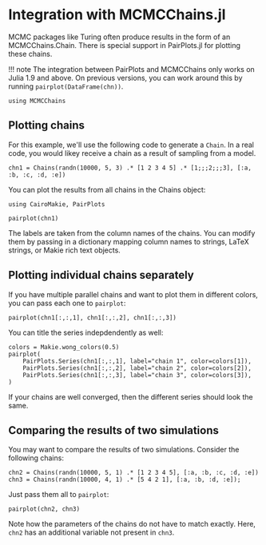 # Integration with MCMCChains.jl

MCMC packages like Turing often produce results in the form of an MCMCChains.Chain. There is special support in PairPlots.jl for plotting these chains.

!!! note
    The integration between PairPlots and MCMCChains only works on Julia 1.9 and above. On previous versions, you can work around this by running `pairplot(DataFrame(chn))`.

```@setup 1
using MCMCChains
```


## Plotting chains

For this example, we'll use the following code to generate a `Chain`. In a real code, you would likey receive a chain as a result of sampling from a model.

```@example 1
chn1 = Chains(randn(10000, 5, 3) .* [1 2 3 4 5] .* [1;;;2;;;3], [:a, :b, :c, :d, :e])
```

You can plot the results from all chains in the Chains object:
```@example 1
using CairoMakie, PairPlots

pairplot(chn1)
```


The labels are taken from the column names of the chains. You can modify them by passing in a dictionary mapping column names to strings, LaTeX strings, or Makie rich text objects.

## Plotting individual chains separately
If you have multiple parallel chains and want to plot them in different colors, you can pass each one to `pairplot`:

```@example 1
pairplot(chn1[:,:,1], chn1[:,:,2], chn1[:,:,3])
```

You can title the series indepdendently as well:
```@example 1
colors = Makie.wong_colors(0.5)
pairplot(
    PairPlots.Series(chn1[:,:,1], label="chain 1", color=colors[1]),
    PairPlots.Series(chn1[:,:,2], label="chain 2", color=colors[2]),
    PairPlots.Series(chn1[:,:,3], label="chain 3", color=colors[3]),
)
```

If your chains are well converged, then the different series should look the same.

## Comparing the results of two simulations

You may want to compare the results of two simulations.
Consider the following chains:

```@example 1
chn2 = Chains(randn(10000, 5, 1) .* [1 2 3 4 5], [:a, :b, :c, :d, :e])
chn3 = Chains(randn(10000, 4, 1) .* [5 4 2 1], [:a, :b, :d, :e]);
```

Just pass them all to `pairplot`:
```@example 1
pairplot(chn2, chn3)
```

Note how the parameters of the chains do not have to match exactly. Here, `chn2` has an additional variable not present in `chn3`.
